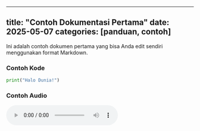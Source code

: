 
---
title: "Contoh Dokumentasi Pertama"
date: 2025-05-07
categories: [panduan, contoh]
---

Ini adalah contoh dokumen pertama yang bisa Anda edit sendiri menggunakan format Markdown.

### Contoh Kode
```python
print("Halo Dunia!")
```

### Contoh Audio

<audio controls>
  <source src="/assets/audio/lagu-saya.mp3" type="audio/mpeg">
  Browser Anda tidak mendukung pemutar audio.
</audio>
